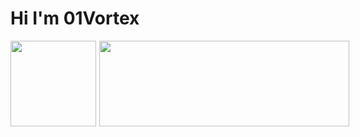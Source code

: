 # Hi I'm 01Vortex



<div style="display: flex; gap: 5px;">
<img height="137px" src="https://github-readme-stats.vercel.app/api/top-langs/?username=01Vortex&hide_title=true&hide_border=true&layout=compact&langs_count=8&text_color=000&icon_color=fff&bg_color=0,52fa5a,4dfcff,c64dff&theme=graywhite&only_contributed=false" />
  
  <img height="137px" width="400" src="https://github-readme-stats.vercel.app/api?username=01Vortex&hide_title=true&hide_border=true&show_icons=true&line_height=21&text_color=000&icon_color=000&bg_color=0,ea6161,ffc64d,fffc4d,52fa5a&theme=graywhite" />
</div>
